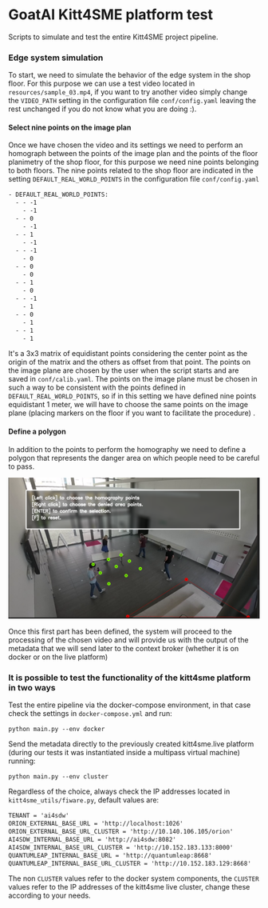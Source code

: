 # GoatAI Kitt4SME platform test

Scripts to simulate and test the entire Kitt4SME project pipeline.

### Edge system simulation

To start, we need to simulate the behavior of the edge system in the shop floor. For this purpose we can use a test
video located in `resources/sample_03.mp4`, if you want to try another video simply change the `VIDEO_PATH` setting in
the configuration file `conf/config.yaml` leaving the rest unchanged if you do not know what you are doing :).

#### Select nine points on the image plan

Once we have chosen the video and its settings we need to perform an homograph between the points of the image plan and
the points of the floor planimetry of the shop floor, for this purpose we need nine points belonging to both floors. The
nine points related to the shop floor are indicated in the setting `DEFAULT_REAL_WORLD_POINTS` in the configuration
file `conf/config.yaml`

```
- DEFAULT_REAL_WORLD_POINTS:
  - - -1
    - -1
  - - 0
    - -1
  - - 1
    - -1
  - - -1
    - 0
  - - 0
    - 0
  - - 1
    - 0
  - - -1
    - 1
  - - 0
    - 1
  - - 1
    - 1
```

It's a 3x3 matrix of equidistant points considering the center point as the origin of the matrix and the others as
offset from that point. The points on the image plane are chosen by the user when the script starts and are saved
in `conf/calib.yaml`. The points on the image plane must be chosen in such a way to be consistent with the points
defined in `DEFAULT_REAL_WORLD_POINTS`, so if in this setting we have defined nine points equidistant 1 meter, we will
have to choose the same points on the image plane (placing markers on the floor if you want to facilitate the procedure)
.

#### Define a polygon

In addition to the points to perform the homography we need to define a polygon that represents the danger area on which
people need to be careful to pass.

![plot](./resources/points_gui.png)

Once this first part has been defined, the system will proceed to the processing of the chosen video and will provide us
with the output of the metadata that we will send later to the context broker (whether it is on docker or on the live
platform)

### It is possible to test the functionality of the kitt4sme platform in two ways

Test the entire pipeline via the docker-compose environment, in that case check the settings in `docker-compose.yml` and
run:

```
python main.py --env docker
```

Send the metadata directly to the previously created kitt4sme.live platform (during our tests it was instantiated inside
a multipass virtual machine) running:

```
python main.py --env cluster
```

Regardless of the choice, always check the IP addresses located in `kitt4sme_utils/fiware.py`, default values are:

```
TENANT = 'ai4sdw'
ORION_EXTERNAL_BASE_URL = 'http://localhost:1026'
ORION_EXTERNAL_BASE_URL_CLUSTER = 'http://10.140.106.105/orion'
AI4SDW_INTERNAL_BASE_URL = 'http://ai4sdw:8082'
AI4SDW_INTERNAL_BASE_URL_CLUSTER = 'http://10.152.183.133:8000'
QUANTUMLEAP_INTERNAL_BASE_URL = 'http://quantumleap:8668'
QUANTUMLEAP_INTERNAL_BASE_URL_CLUSTER = 'http://10.152.183.129:8668'
```

The non `CLUSTER` values refer to the docker system components, the `CLUSTER` values refer to the IP addresses of the
kitt4sme live cluster, change these according to your needs.